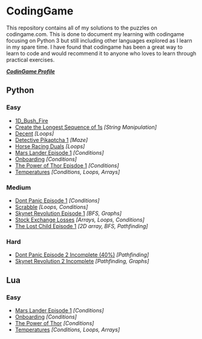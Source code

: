 # CodingGame
This repository contains all of my solutions to the puzzles on codingame.com.
This is done to document my learning with codingame focusing on Python 3 but still including other languages explored as I learn in my spare time.
I have found that codingame has been a great way to learn to code and would recommend it to anyone who loves to learn through practical exercises. 

***[CodinGame Profile](https://www.codingame.com/profile/8aa64bf06bf097dbfbccb62a5f71fc903798534)***

## Python
### Easy
- [1D_Bush_Fire](https://github.com/HarryOverton118/Codingame_Solutions/blob/main/Easy/1D_Bush_Fire)
- [Create the Longest Sequence of 1s](https://github.com/HarryOverton118/Python_codingGame/blob/main/Easy/Create_the_longest_sequence_of_1s) *[String Manipulation]*
- [Decent](https://github.com/HarryOverton118/Python_codingGame/blob/main/Easy/Decent) *[Loops]*
- [Detective Pikaptcha 1](https://github.com/HarryOverton118/Codingame_Solutions/blob/main/Easy/Detective_Pikaptcha_1) *[Maze]*
- [Horse Racing Duals](https://github.com/HarryOverton118/Python_codingGame/blob/main/Easy/Horse_Racing_Duals) *[Loops]*
- [Mars Lander Episode 1](https://github.com/HarryOverton118/Python_codingGame/blob/main/Easy/Mars_Lander_1) *[Conditions]*
- [Onboarding](https://github.com/HarryOverton118/Python_codingGame/blob/main/Easy/Onboarding) *[Conditions]*
- [The Power of Thor Episdoe 1](https://github.com/HarryOverton118/Python_codingGame/blob/main/Easy/Power_of_Thor_1) *[Conditions]*
- [Temperatures](https://github.com/HarryOverton118/Python_codingGame/blob/main/Easy/Temperatures) *[Conditions, Loops, Arrays]*

### Medium
- [Dont Panic Episode 1](https://github.com/HarryOverton118/Python_codingGame/blob/main/Medium/Dont_Panic_1) *[Conditions]*
- [Scrabble](https://github.com/HarryOverton118/Python_codingGame/blob/main/Medium/Scrabble) *[Loops, Conditions]*
- [Skynet Revolution Episode 1](https://github.com/HarryOverton118/Python_codingGame/blob/main/Medium/Skynet_Revolution_1) *[BFS, Graphs]*
- [Stock Exchange Losses](https://github.com/HarryOverton118/Python_codingGame/blob/main/Medium/Stock_Exchange_Losses) *[Arrays, Loops, Conditions]*
- [The Lost Child Episode 1](https://github.com/HarryOverton118/Python_codingGame/blob/main/Medium/The_Lost_Child_1) *[2D array, BFS, Pathfinding]*

### Hard
- [Dont Panic Episode 2 Incomplete (40%)](https://github.com/HarryOverton118/Python_codingGame/blob/main/Hard/Dont_Panic_2_incomplete) *[Pathfinding]*
- [Skynet Revolution 2 Incomplete](https://github.com/HarryOverton118/Python_codingGame/blob/main/Hard/Skynet_Revolution_2_Unfinished) *[Pathfinding, Graphs]*

## Lua
### Easy
- [Mars Lander Episode 1](https://github.com/HarryOverton118/Python_codingGame/blob/main/lua/easy/mars_Lander_1) *[Conditions]*
- [Onboarding](https://github.com/HarryOverton118/Python_codingGame/blob/main/lua/easy/onboarding) *[Conditions]*
- [The Power of Thor](https://github.com/HarryOverton118/Python_codingGame/blob/main/lua/easy/power_of_thor_1) *[Conditions]*
- [Temperatures](https://github.com/HarryOverton118/Python_codingGame/blob/main/lua/easy/temperatures) *[Conditions, Loops, Arrays]*
